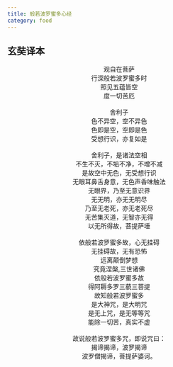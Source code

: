 ```yaml
---
title: 般若波罗蜜多心经
category: food
---
```


玄奘译本
---------
<center>
观自在菩萨<br>行深般若波罗蜜多时<br>照见五蕴皆空<br>度一切苦厄<br><br>舍利子<br>色不异空，空不异色<br>色即是空，空即是色<br>受想行识，亦复如是<br><br>舍利子，是诸法空相<br>不生不灭，不垢不净，不增不减<br>是故空中无色，无受想行识<br>无眼耳鼻舌身意，无色声香味触法<br>无眼界，乃至无意识界<br>无无明，亦无无明尽<br>乃至无老死，亦无老死尽<br>无苦集灭道，无智亦无得<br>以无所得故，菩提萨埵<br><br>依般若波罗蜜多故，心无挂碍<br>无挂碍故，无有恐怖<br>远离颠倒梦想<br>究竟涅槃,三世诸佛<br>依般若波罗蜜多故<br>得阿耨多罗三藐三菩提<br>故知般若波罗蜜多<br>是大神咒，是大明咒<br>是无上咒，是无等等咒<br>能除一切苦，真实不虚<br><br>故说般若波罗蜜多咒，即说咒曰：<br>揭谛揭谛，波罗揭谛<br>波罗僧揭谛，菩提萨婆诃。
</center>
